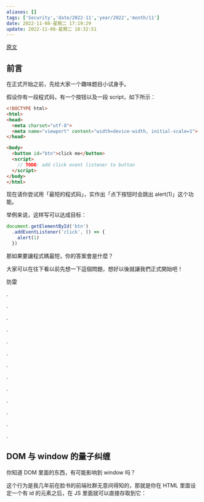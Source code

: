 ```yaml
---
aliases: []
tags: ['Security','date/2022-11','year/2022','month/11']
date: 2022-11-08-星期二 17:19:29
update: 2022-11-08-星期二 18:32:51
---
```


[原文](https://blog.huli.tw/2021/01/23/dom-clobbering/)

## 前言

在正式开始之前，先给大家一个趣味题目小试身手。

假设你有一段程式码，有一个按钮以及一段 script，如下所示：

```html
<!DOCTYPE html>
<html>
<head>
  <meta charset="utf-8">
  <meta name="viewport" content="width=device-width, initial-scale=1">
</head>

<body>
  <button id="btn">click me</button>
  <script>
    // TODO: add click event listener to button
  </script>
</body>
</html>
```

现在请你尝试用「最短的程式码」，实作出「点下按钮时会跳出 alert(1)」这个功能。

举例来说，这样写可以达成目标：

```js
document.getElementById('btn')
  .addEventListener('click', () => {
    alert(1)
  })
```

那如果要讓程式碼最短，你的答案會是什麼？

大家可以在往下看以前先想一下這個問題，想好以後就讓我們正式開始吧！

防雷

.

.

.

.

.

.

.

.

.

.

.

.

.

## DOM 与 window 的量子纠缠

你知道 DOM 里面的东西，有可能影响到 window 吗？

这个行为是我几年前在脸书的前端社群无意间得知的，那就是你在 HTML 里面设定一个有 id 的元素之后，在 JS 里面就可以直接存取到它：
